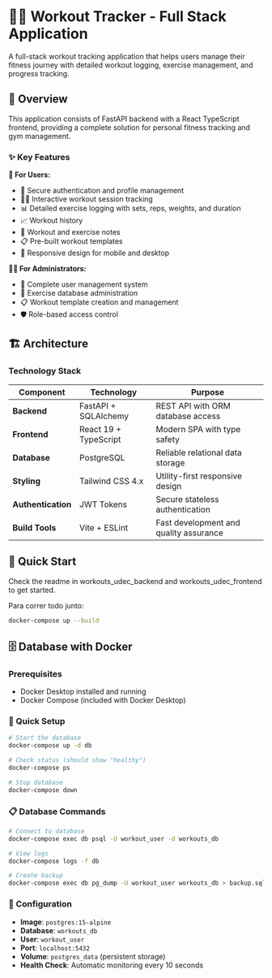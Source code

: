 # 🏋️‍♂️ Workout Tracker - Full Stack Application

A full-stack workout tracking application that helps users manage their fitness journey with detailed workout logging, exercise management, and progress tracking.

## 🌟 Overview

This application consists of FastAPI backend with a React TypeScript frontend, providing a complete solution for personal fitness tracking and gym management.

### ✨ Key Features

**👤 For Users:**

- 🔐 Secure authentication and profile management
- 🏃‍♂️ Interactive workout session tracking
- 📊 Detailed exercise logging with sets, reps, weights, and duration
- 📈 Workout history
- 📝 Workout and exercise notes
- 📋 Pre-built workout templates
- 📱 Responsive design for mobile and desktop

**👨‍💼 For Administrators:**

- 👥 Complete user management system
- 💪 Exercise database administration
- 📋 Workout template creation and management
- 🛡️ Role-based access control

## 🏗️ Architecture

### Technology Stack

| Component                | Technology            | Purpose                                |
| ------------------------ | --------------------- | -------------------------------------- |
| **Backend**        | FastAPI + SQLAlchemy  | REST API with ORM database access      |
| **Frontend**       | React 19 + TypeScript | Modern SPA with type safety            |
| **Database**       | PostgreSQL            | Reliable relational data storage       |
| **Styling**        | Tailwind CSS 4.x      | Utility-first responsive design        |
| **Authentication** | JWT Tokens            | Secure stateless authentication        |
| **Build Tools**    | Vite + ESLint         | Fast development and quality assurance |

## 🚀 Quick Start

Check the readme in workouts_udec_backend and workouts_udec_frontend to get started.

Para correr todo junto:

```bash
docker-compose up --build
```
## 🗄️ Database with Docker

### Prerequisites
- Docker Desktop installed and running
- Docker Compose (included with Docker Desktop)

### 🚀 Quick Setup
```bash
# Start the database
docker-compose up -d db

# Check status (should show "healthy")
docker-compose ps

# Stop database
docker-compose down
```

### 📋 Database Commands
```bash
# Connect to database
docker-compose exec db psql -U workout_user -d workouts_db

# View logs
docker-compose logs -f db

# Create backup
docker-compose exec db pg_dump -U workout_user workouts_db > backup.sql
```

### 🔧 Configuration
- **Image**: `postgres:15-alpine`
- **Database**: `workouts_db`
- **User**: `workout_user`
- **Port**: `localhost:5432`
- **Volume**: `postgres_data` (persistent storage)
- **Health Check**: Automatic monitoring every 10 seconds
